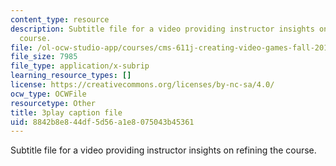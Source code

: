 ```yaml
---
content_type: resource
description: Subtitle file for a video providing instructor insights on refining the
  course.
file: /ol-ocw-studio-app/courses/cms-611j-creating-video-games-fall-2014/8842b8e844df5d56a1e8075043b45361_CrS0ndCbsro.vtt
file_size: 7985
file_type: application/x-subrip
learning_resource_types: []
license: https://creativecommons.org/licenses/by-nc-sa/4.0/
ocw_type: OCWFile
resourcetype: Other
title: 3play caption file
uid: 8842b8e8-44df-5d56-a1e8-075043b45361
---
```

Subtitle file for a video providing instructor insights on refining the course.